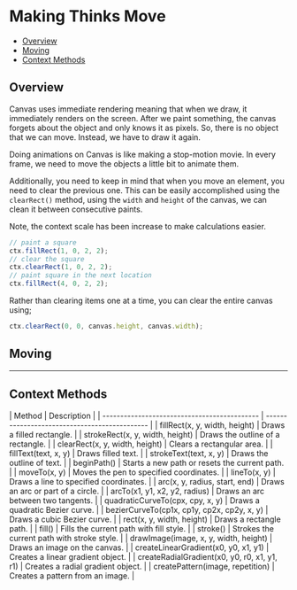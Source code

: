 # Making Thinks Move

<!-- TOC -->

- [Overview](#overview)
- [Moving](#moving)
- [Context Methods](#context-methods)

<!-- /TOC -->

<a id="markdown-overview" name="overview"></a>

## Overview

Canvas uses immediate rendering meaning that when we draw, it immediately renders on the screen.
After we paint something, the canvas forgets about the object and only knows it as pixels. So,
there is no object that we can move. Instead, we have to draw it again.

Doing animations on Canvas is like making a stop-motion movie. In every frame, we need to move the
objects a little bit to animate them.

Additionally, you need to keep in mind that when you move an element, you need to clear the
previous one. This can be easily accomplished using the `clearRect()` method, using the `width`
and `height` of the canvas, we can clean it between consecutive paints.

Note, the context scale has been increase to make calculations easier.

```js
// paint a square
ctx.fillRect(1, 0, 2, 2);
// clear the square
ctx.clearRect(1, 0, 2, 2);
// paint square in the next location
ctx.fillRect(4, 0, 2, 2);
```

Rather than clearing items one at a time, you can clear the entire canvas using;

```js
ctx.clearRect(0, 0, canvas.height, canvas.width);
```

<a id="markdown-moving" name="moving"></a>

## Moving

<canvas id="canvas"></canvas>
<script>
    canvas = document.getElementById('canvas');
    ctx = canvas.getContext('2d');
    ctx.canvas.width = 200;
    ctx.canvas.height = 100;
    ctx.fillStyle = 'green';
    ctx.scale(20,20)
    ctx.fillRect(1, 0, 2, 2);
    // ctx.clearRect(1, 0, canvas.height, canvas.width);
    ctx.fillRect(4, 0, 2, 2);
</script>

----------





<a id="markdown-context-methods" name="context-methods"></a>

## Context Methods

<code-first-col></code-first-col>
| Method                                       | Description                                   |
| -------------------------------------------- | --------------------------------------------- |
| fillRect(x, y, width, height)                | Draws a filled rectangle.                     |
| strokeRect(x, y, width, height)              | Draws the outline of a rectangle.             |
| clearRect(x, y, width, height)               | Clears a rectangular area.                    |
| fillText(text, x, y)                         | Draws filled text.                            |
| strokeText(text, x, y)                       | Draws the outline of text.                    |
| beginPath()                                  | Starts a new path or resets the current path. |
| moveTo(x, y)                                 | Moves the pen to specified coordinates.       |
| lineTo(x, y)                                 | Draws a line to specified coordinates.        |
| arc(x, y, radius, start, end)                | Draws an arc or part of a circle.             |
| arcTo(x1, y1, x2, y2, radius)                | Draws an arc between two tangents.            |
| quadraticCurveTo(cpx, cpy, x, y)             | Draws a quadratic Bezier curve.               |
| bezierCurveTo(cp1x, cp1y, cp2x, cp2y, x, y)  | Draws a cubic Bezier curve.                   |
| rect(x, y, width, height)                    | Draws a rectangle path.                       |
| fill()                                       | Fills the current path with fill style.       |
| stroke()                                     | Strokes the current path with stroke style.   |
| drawImage(image, x, y, width, height)        | Draws an image on the canvas.                 |
| createLinearGradient(x0, y0, x1, y1)         | Creates a linear gradient object.             |
| createRadialGradient(x0, y0, r0, x1, y1, r1) | Creates a radial gradient object.             |
| createPattern(image, repetition)             | Creates a pattern from an image.              |

